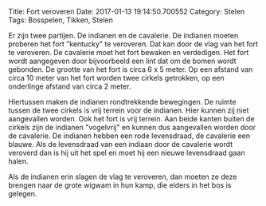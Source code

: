 Title: Fort veroveren
Date: 2017-01-13 19:14:50.700552
Category: Stelen
Tags: Bosspelen, Tikken, Stelen

Er zijn twee partijen. De indianen en de cavalerie. De indianen moeten proberen het fort "kentucky" te veroveren. Dat kan door de vlag van het fort te veroveren. De cavalerie moet het fort bewaken en verdedigen. Het fort wordt aangegeven door bijvoorbeeld een lint dat om de bomen wordt gebonden. De grootte van het fort is circa 6 x 5 meter. Op een afstand van circa 10 meter van het fort worden twee cirkels getrokken, op een onderlinge afstand van circa 2 meter.

Hiertussen maken de indianen rondtrekkende bewegingen. De ruimte tussen de twee cirkels is vrij terrein voor de indianen. Hier kunnen zij niet aangevallen worden. Ook het fort is vrij terrein. Aan beide kanten buiten de cirkels zijn de indianen "vogelvrij" en kunnen dus aangevallen worden door de cavalerie. De indianen hebben een rode levensdraad, de cavalerie een blauwe. Als de levensdraad van een indiaan door de cavalerie wordt veroverd dan is hij uit het spel en moet hij een nieuwe levensdraad gaan halen.

Als de indianen erin slagen de vlag te veroveren, dan moeten ze deze brengen naar de grote wigwam in hun kamp, die elders in het bos is gelegen.
